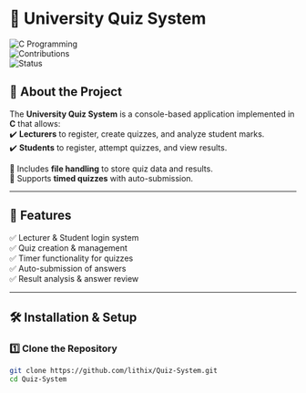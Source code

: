 # 🎯 University Quiz System  
![C Programming](https://img.shields.io/badge/Language-C-blue.svg)  
![Contributions](https://img.shields.io/badge/Contributions-Welcome-brightgreen.svg)  
![Status](https://img.shields.io/badge/Status-Active-success.svg)  

## 📖 About the Project  
The **University Quiz System** is a console-based application implemented in **C** that allows:  
✔️ **Lecturers** to register, create quizzes, and analyze student marks.  
✔️ **Students** to register, attempt quizzes, and view results.  

🔹 Includes **file handling** to store quiz data and results.  
🔹 Supports **timed quizzes** with auto-submission.  

---

## 🚀 Features  
✅ Lecturer & Student login system  
✅ Quiz creation & management  
✅ Timer functionality for quizzes  
✅ Auto-submission of answers  
✅ Result analysis & answer review  

---

## 🛠️ Installation & Setup  
### 1️⃣ **Clone the Repository**  
```bash
git clone https://github.com/lithix/Quiz-System.git
cd Quiz-System
